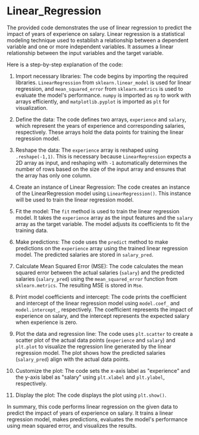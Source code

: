 # Linear_Regression
The provided code demonstrates the use of linear regression to predict the impact of years of experience on salary. Linear regression is a statistical modeling technique used to establish a relationship between a dependent variable and one or more independent variables. It assumes a linear relationship between the input variables and the target variable.

Here is a step-by-step explanation of the code:

1. Import necessary libraries: The code begins by importing the required libraries. `LinearRegression` from `sklearn.linear_model` is used for linear regression, and `mean_squared_error` from `sklearn.metrics` is used to evaluate the model's performance. `numpy` is imported as `np` to work with arrays efficiently, and `matplotlib.pyplot` is imported as `plt` for visualization.

2. Define the data: The code defines two arrays, `experience` and `salary`, which represent the years of experience and corresponding salaries, respectively. These arrays hold the data points for training the linear regression model.

3. Reshape the data: The `experience` array is reshaped using `.reshape(-1,1)`. This is necessary because `LinearRegression` expects a 2D array as input, and reshaping with `-1` automatically determines the number of rows based on the size of the input array and ensures that the array has only one column.

4. Create an instance of Linear Regression: The code creates an instance of the LinearRegression model using `LinearRegression()`. This instance will be used to train the linear regression model.

5. Fit the model: The `fit` method is used to train the linear regression model. It takes the `experience` array as the input features and the `salary` array as the target variable. The model adjusts its coefficients to fit the training data.

6. Make predictions: The code uses the `predict` method to make predictions on the `experience` array using the trained linear regression model. The predicted salaries are stored in `salary_pred`.

7. Calculate Mean Squared Error (MSE): The code calculates the mean squared error between the actual salaries (`salary`) and the predicted salaries (`salary_pred`) using the `mean_squared_error` function from `sklearn.metrics`. The resulting MSE is stored in `Mse`.

8. Print model coefficients and intercept: The code prints the coefficient and intercept of the linear regression model using `model.coef_` and `model.intercept_`, respectively. The coefficient represents the impact of experience on salary, and the intercept represents the expected salary when experience is zero.

9. Plot the data and regression line: The code uses `plt.scatter` to create a scatter plot of the actual data points (`experience` and `salary`) and `plt.plot` to visualize the regression line generated by the linear regression model. The plot shows how the predicted salaries (`salary_pred`) align with the actual data points.

10. Customize the plot: The code sets the x-axis label as "experience" and the y-axis label as "salary" using `plt.xlabel` and `plt.ylabel`, respectively.

11. Display the plot: The code displays the plot using `plt.show()`.

In summary, this code performs linear regression on the given data to predict the impact of years of experience on salary. It trains a linear regression model, makes predictions, evaluates the model's performance using mean squared error, and visualizes the results.
